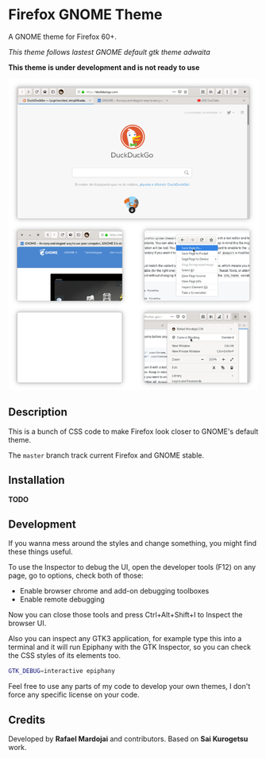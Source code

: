 # Firefox GNOME Theme
A GNOME theme for Firefox 60+.

*This theme follows lastest GNOME default gtk theme adwaita*

**This theme is under development and is not ready to use**

![Screenshot of the theme](screenshot.png)

## Description

This is a bunch of CSS code to make Firefox look closer to GNOME's default
theme.

The `master` branch track current Firefox and GNOME stable.

## Installation

**TODO**

## Development

If you wanna mess around the styles and change something, you might find these
things useful.

To use the Inspector to debug the UI, open the developer tools (F12) on any
page, go to options, check both of those:

- Enable browser chrome and add-on debugging toolboxes
- Enable remote debugging

Now you can close those tools and press Ctrl+Alt+Shift+I to Inspect the browser
UI.

Also you can inspect any GTK3 application, for example type this into a terminal
and it will run Epiphany with the GTK Inspector, so you can check the CSS styles
of its elements too.

```sh
GTK_DEBUG=interactive epiphany
```

Feel free to use any parts of my code to develop your own themes, I don't force
any specific license on your code.

## Credits
Developed by **Rafael Mardojai** and contributors. Based on **Sai Kurogetsu** work.
